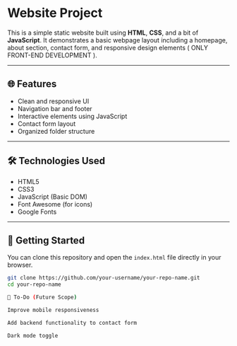# Website Project

This is a simple static website built using **HTML**, **CSS**, and a bit of **JavaScript**. It demonstrates a basic webpage layout including a homepage, about section, contact form, and responsive design elements ( ONLY FRONT-END DEVELOPMENT ).

---

## 🌐 Features

- Clean and responsive UI
- Navigation bar and footer
- Interactive elements using JavaScript
- Contact form layout
- Organized folder structure

---

## 🛠️ Technologies Used

- HTML5
- CSS3
- JavaScript (Basic DOM)
- Font Awesome (for icons)
- Google Fonts

---

## 🚀 Getting Started

You can clone this repository and open the `index.html` file directly in your browser.

```bash
git clone https://github.com/your-username/your-repo-name.git
cd your-repo-name

📌 To-Do (Future Scope)

Improve mobile responsiveness

Add backend functionality to contact form

Dark mode toggle


